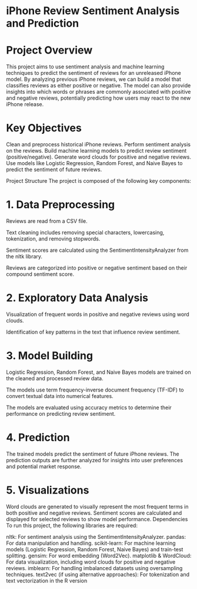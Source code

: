 # iPhone Review Sentiment Analysis and Prediction

# Project Overview
This project aims to use sentiment analysis and machine learning techniques to predict the sentiment of reviews for an unreleased iPhone model. By analyzing previous iPhone reviews, we can build a model that classifies reviews as either positive or negative. The model can also provide insights into which words or phrases are commonly associated with positive and negative reviews, potentially predicting how users may react to the new iPhone release.

# Key Objectives
Clean and preprocess historical iPhone reviews. Perform sentiment analysis on the reviews. Build machine learning models to predict review sentiment (positive/negative). Generate word clouds for positive and negative reviews. Use models like Logistic Regression, Random Forest, and Naive Bayes to predict the sentiment of future reviews.

Project Structure
The project is composed of the following key components:

# 1. Data Preprocessing
Reviews are read from a CSV file.

Text cleaning includes removing special characters, lowercasing, tokenization, and removing stopwords.

Sentiment scores are calculated using the SentimentIntensityAnalyzer from the nltk library.

Reviews are categorized into positive or negative sentiment based on their compound sentiment score.

# 2. Exploratory Data Analysis
Visualization of frequent words in positive and negative reviews using word clouds.

Identification of key patterns in the text that influence review sentiment.

# 3. Model Building
Logistic Regression, Random Forest, and Naive Bayes models are trained on the cleaned and processed review data.

The models use term frequency-inverse document frequency (TF-IDF) to convert textual data into numerical features.

The models are evaluated using accuracy metrics to determine their performance on predicting review sentiment.

# 4. Prediction
The trained models predict the sentiment of future iPhone reviews.
The prediction outputs are further analyzed for insights into user preferences and potential market response.

# 5. Visualizations
Word clouds are generated to visually represent the most frequent terms in both positive and negative reviews.
Sentiment scores are calculated and displayed for selected reviews to show model performance.
Dependencies
To run this project, the following libraries are required:

nltk: For sentiment analysis using the SentimentIntensityAnalyzer.
pandas: For data manipulation and handling.
scikit-learn: For machine learning models (Logistic Regression, Random Forest, Naive Bayes) and train-test splitting.
gensim: For word embedding (Word2Vec).
matplotlib & WordCloud: For data visualization, including word clouds for positive and negative reviews.
imblearn: For handling imbalanced datasets using oversampling techniques.
text2vec (if using alternative approaches): For tokenization and text vectorization in the R version
